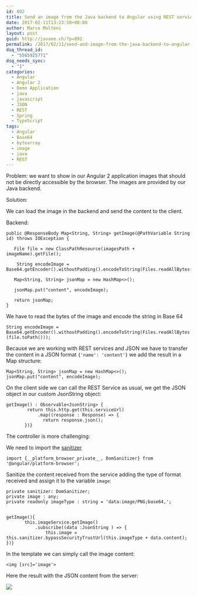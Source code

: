 ```yaml
---
id: 892
title: Send an image from the Java backend to Angular using REST services
date: 2017-02-11T13:23:50+00:00
author: Marco Molteni
layout: post
guid: http://javaee.ch/?p=892
permalink: /2017/02/11/send-and-image-from-the-java-backend-to-angular-using-rest-services/
dsq_thread_id:
  - "5565925771"
dsq_needs_sync:
  - "1"
categories:
  - Angular
  - Angular 2
  - Demo Application
  - java
  - javascript
  - JSON
  - REST
  - Spring
  - TypeScript
tags:
  - Angular
  - Base64
  - bytearray
  - image
  - java
  - REST
---
```

Problem: we want to show in our Angular 2 application images that should not be directly accessible by the browser. The images are provided by our Java backend.

Solution:

We can load the image in the backend and send the content to the client.

Backend:

    public @ResponseBody Map<String, String> getImage(@PathVariable String id) throws IOException {
            
       File file = new ClassPathResource(imagesPath + imageName).getFile();
        
        String encodeImage = Base64.getEncoder().withoutPadding().encodeToString(Files.readAllBytes(file.toPath()));
    
       Map<String, String> jsonMap = new HashMap<>();
    
       jsonMap.put("content", encodeImage);
    
       return jsonMap;
    }
    

We have to read the bytes of the image and encode the string in Base 64

`String encodeImage = Base64.getEncoder().withoutPadding().encodeToString(Files.readAllBytes(file.toPath()));`

Because we are working with REST services and JSON we have to transfer the content in a JSON format `{'name': 'content'}` we add the result in a Map structure:

    Map<String, String> jsonMap = new HashMap<>();
    jsonMap.put("content", encodeImage);
    

On the client side we can call the REST Service as usual, we get the JSON object in our custom JsonString object:

    getImage() : Observable<JsonString> {
            return this.http.get(this.serviceUrl)
                .map((response : Response) => {
                  return response.json();
           })}
    

The controller is more challenging:

We need to import the [sanitizer](https://angular.io/docs/ts/latest/api/platform-browser/index/DomSanitizer-class.html)

    import {__platform_browser_private__, DomSanitizer} from '@angular/platform-browser';
    

Sanitize the content received from the service adding the type of format received and assign it to the variable `image`:

    private sanitizer: DomSanitizer;
    private image : any;
    private readonly imageType : string = 'data:image/PNG;base64,';
    

    getImage(){
           this.imageService.getImage()
               .subscribe((data :JsonString ) => {
                   this.image = this.sanitizer.bypassSecurityTrustUrl(this.imageType + data.content);
    })}
    

In the template we can simply call the image content:

`<img [src]='image'>` 

Here the result with the JSON content from the server:

<img class="alignnone size-full wp-image-891" src="{{site.baseurl}}/assets/img/uploads/2017/02/angula_image_8.png?resize=900%2C702" data-recalc-dims="1" />